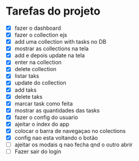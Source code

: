 # Tarefas do projeto

- [x] fazer o dashboard
- [x] fazer o collection ejs
- [x] add uma collection with tasks no DB
- [x] mostrar as collections na tela
- [x] add e depois update na tela
- [x] enter na collection
- [x] delete collection
- [x] listar taks
- [x] update do collection
- [x] add taks
- [x] delete taks
- [x] marcar task como feita
- [x] mostrar as quantidades das tasks
- [x] fazer o config do usuario
- [x] ajeitar o index do app
- [x] colocar o barra de navegaçao no colections
- [x] config nao esta voltando o botão
- [ ] ajeitar os modais q nao fecha qnd o outro abrir
- [ ] Fazer sair do login